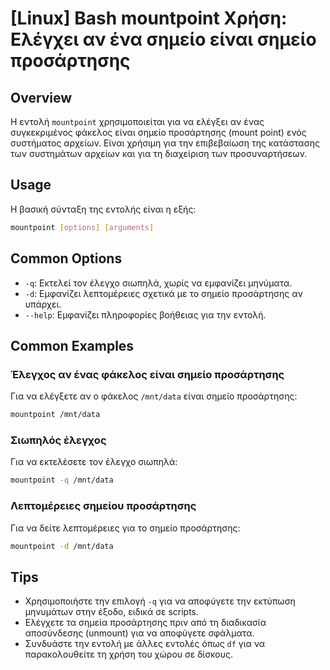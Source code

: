 # [Linux] Bash mountpoint Χρήση: Ελέγχει αν ένα σημείο είναι σημείο προσάρτησης

## Overview
Η εντολή `mountpoint` χρησιμοποιείται για να ελέγξει αν ένας συγκεκριμένος φάκελος είναι σημείο προσάρτησης (mount point) ενός συστήματος αρχείων. Είναι χρήσιμη για την επιβεβαίωση της κατάστασης των συστημάτων αρχείων και για τη διαχείριση των προσυναρτήσεων.

## Usage
Η βασική σύνταξη της εντολής είναι η εξής:

```bash
mountpoint [options] [arguments]
```

## Common Options
- `-q`: Εκτελεί τον έλεγχο σιωπηλά, χωρίς να εμφανίζει μηνύματα.
- `-d`: Εμφανίζει λεπτομέρειες σχετικά με το σημείο προσάρτησης αν υπάρχει.
- `--help`: Εμφανίζει πληροφορίες βοήθειας για την εντολή.

## Common Examples
### Έλεγχος αν ένας φάκελος είναι σημείο προσάρτησης
Για να ελέγξετε αν ο φάκελος `/mnt/data` είναι σημείο προσάρτησης:

```bash
mountpoint /mnt/data
```

### Σιωπηλός έλεγχος
Για να εκτελέσετε τον έλεγχο σιωπηλά:

```bash
mountpoint -q /mnt/data
```

### Λεπτομέρειες σημείου προσάρτησης
Για να δείτε λεπτομέρειες για το σημείο προσάρτησης:

```bash
mountpoint -d /mnt/data
```

## Tips
- Χρησιμοποιήστε την επιλογή `-q` για να αποφύγετε την εκτύπωση μηνυμάτων στην έξοδο, ειδικά σε scripts.
- Ελέγχετε τα σημεία προσάρτησης πριν από τη διαδικασία αποσύνδεσης (unmount) για να αποφύγετε σφάλματα.
- Συνδυάστε την εντολή με άλλες εντολές όπως `df` για να παρακολουθείτε τη χρήση του χώρου σε δίσκους.